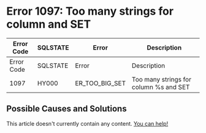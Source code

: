 
# Error 1097: Too many strings for column and SET


| Error Code | SQLSTATE | Error | Description |
| --- | --- | --- | --- |
| Error Code | SQLSTATE | Error | Description |
| 1097 | HY000 | ER_TOO_BIG_SET | Too many strings for column %s and SET |




## Possible Causes and Solutions


This article doesn't currently contain any content. [You can help!](/kb/en/writing-and-editing-knowledge-base-articles/)


